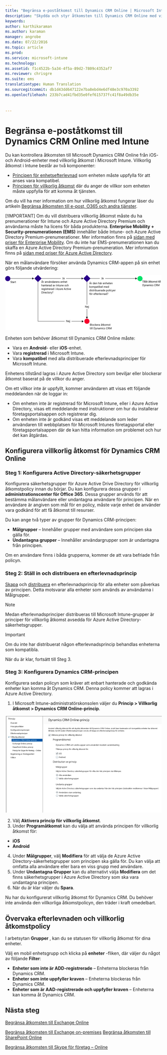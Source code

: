 ```yaml
---
title: "Begränsa e-poståtkomst till Dynamics CRM Online | Microsoft Intune"
description: "Skydda och styr åtkomsten till Dynamics CRM Online med villkorlig åtkomst."
keywords: 
author: karthikaraman
ms.author: karaman
manager: angrobe
ms.date: 07/22/2016
ms.topic: article
ms.prod: 
ms.service: microsoft-intune
ms.technology: 
ms.assetid: f1c4522b-5a34-4f5a-89d2-7809c4352af7
ms.reviewer: chrisgre
ms.suite: ems
translationtype: Human Translation
ms.sourcegitcommit: db1d43dd647122e7ba8ebd4e6df48e3c970a3392
ms.openlocfilehash: 233b7cad41fbd35e0fef615737fc41f8a49db35e


---
```


# Begränsa e-poståtkomst till Dynamics CRM Online med Intune
Du kan kontrollera åtkomsten till Microsoft Dynamics CRM Online från iOS- och Android-enheter med villkorlig åtkomst i Microsoft Intune.  Villkorlig åtkomst i Intune består av två komponenter:
* [Principen för enhetsefterlevnad](introduction-to-device-compliance-policies-in-microsoft-intune.md) som enheten måste uppfylla för att anses vara kompatibel.
* [Principen för villkorlig åtkomst](restrict-access-to-email-and-o365-services-with-microsoft-intune.md) där du anger de villkor som enheten måste uppfylla för att komma åt tjänsten.

Om du vill ha mer information om hur villkorlig åtkomst fungerar läser du artikeln [Begränsa åtkomsten till e-post, O365 och andra tjänster](restrict-access-to-email-and-o365-services-with-microsoft-intune.md).

[!IMPORTANT] Om du vill distribuera villkorlig åtkomst måste du ha prenumerationer för Intune och Azure Active Directory Premium och användarna måste ha licens för båda produkterna. **Enterprise Mobility + Security-prenumerationen (EMS)** innehåller både Intune- och Azure Active Directory Premium-prenumerationer. Mer information finns på [sidan med priser för Enterprise Mobility](https://www.microsoft.com/en-us/cloud-platform/enterprise-mobility-pricing). Om du inte har EMS-prenumerationen kan du skaffa en Azure Active Directory Premium-prenumeration. Mer information finns på [sidan med priser för Azure Active Directory](https://azure.microsoft.com/en-us/pricing/details/active-directory/). 

När en målanvändare försöker använda Dynamics CRM-appen på sin enhet görs följande utvärdering:

![Diagrammet visar beslutspunkterna som används för att avgöra om en enhet har åtkomst till en tjänst eller om den blockeras](../media/mdm-ca-dynamics-crm-flow-diagram.png)

Enheten som behöver åtkomst till Dynamics CRM Online måste:
* Vara en **Android**- eller **iOS**-enhet.
* Vara **registrerad** i Microsoft Intune.
* Vara **kompatibel** med alla distribuerade efterlevnadsprinciper för Microsoft Intune.

Enhetens tillstånd lagras i Azure Active Directory som beviljar eller blockerar åtkomst baserat på de villkor du anger.

Om ett villkor inte är uppfyllt, kommer användaren att visas ett följande meddelanden när de loggar in:
* Om enheten inte är registrerad för Microsoft Intune, eller i Azure Active Directory, visas ett meddelande med instruktioner om hur du installerar företagsportalsappen och registrerar dig.
* Om enheten inte är godkänd visas ett meddelande som leder användaren till webbplatsen för Microsoft Intunes företagsportal eller företagsportalsappen där de kan hitta information om problemet och hur det kan åtgärdas.

## Konfigurera villkorlig åtkomst för Dynamics CRM Online  
### Steg 1: Konfigurera Active Directory-säkerhetsgrupper

Konfigurera säkerhetsgrupper för Azure Active Drive Directory för villkorlig åtkomstpolicy innan du börjar. Du kan konfigurera dessa grupper i **administrationscenter för Office 365**. Dessa grupper används för att bestämma målanvändare eller undantagna användare för principen. När en användare är angiven som mål för en policy, måste varje enhet de använder vara godkänd för att få åtkomst till resurser.

Du kan ange två typer av grupper för Dynamics CRM-principen:
* **Målgrupper** – Innehåller grupper med användare som principen ska gälla för.
* **Undantagna grupper** – Innehåller användargrupper som är undantagna från principen.

Om en användare finns i båda grupperna, kommer de att vara befriade från policyn.

### Steg 2: Ställ in och distribuera en efterlevnadsprincip
[Skapa](create-a-device-compliance-policy-in-microsoft-intune.md) och [distribuera](deploy-and-monitor-a-device-compliance-policy-in-microsoft-intune.md) en efterlevnadsprincip för alla enheter som påverkas av principen. Detta motsvarar alla enheter som används av användarna i Målgrupper.

> [!NOTE]
> Medan efterlevnadsprinciper distribueras till Microsoft Intune-grupper är principer för villkorlig åtkomst avsedda för Azure Active Directory-säkerhetsgrupper.

> [!IMPORTANT]
> Om du inte har distribuerat någon efterlevnadsprincip behandlas enheterna som kompatibla.

När du är klar, fortsätt till Steg 3.
### Steg 3: Konfigurera Dynamics CRM-principen
Konfigurera sedan policyn som kräver att enbart hanterade och godkända enheter kan komma åt Dynamics CRM. Denna policy kommer att lagras i Azure Active Directory.

1.  I Microsoft Intune-administratörskonsolen väljer du **Princip > Villkorlig åtkomst > Dynamics CRM Online-princip**.

  ![Skärmbild av sidan för principer för villkorlig åtkomst för Dynamics CRM Online](../media/mdm-ca-dynamics-crm-policy-configuration.png)

2.  Välj **Aktivera princip för villkorlig åtkomst**.
3.  Under **Programåtkomst** kan du välja att använda principen för villkorlig åtkomst för:
  * **iOS**
  * **Android**
4.  Under **Målgrupper**, välj **Modifiera** för att välja de Azure Active Directory-säkerhetsgrupper som principen ska gälla för. Du kan välja att omfatta alla användare eller bara en viss grupp med användare.
5.  Under **Undantagna Grupper** kan du alternativt välja **Modifiera** om det finns säkerhetsgrupper i Azure Active Directory som ska vara undantagna principen.
6.  När du är klar väljer du **Spara**.

Nu har du konfigurerat villkorlig åtkomst för Dynamics CRM. Du behöver inte använda den villkorliga åtkomstpolicyn, den träder i kraft omedelbart.
##  Övervaka efterlevnaden och villkorlig åtkomstpolicy

I arbetsytan **Grupper** , kan du se statusen för villkorlig åtkomst för dina enheter.

Välj en mobil enhetsgrupp och klicka på **enheter** -fliken, där väljer du något av följande **Filter**:
* **Enheter som inte är ADD-registrerade** – Enheterna blockeras från Dynamics CRM.
* **Enheter som inte uppfyller kraven** – Enheterna blockeras från Dynamics CRM.
* **Enheter som är AAD-registrerade och uppfyller kraven** – Enheterna kan komma åt Dynamics CRM.

##  Nästa steg
[Begränsa åtkomsten till Exchange Online](restrict-access-to-exchange-online-with-microsoft-intune.md)

[Begränsa åtkomsten till Exchange on-premises](restrict-access-to-exchange-onpremises-with-microsoft-intune.md)
[Begränsa åtkomsten till SharePoint Online](restrict-access-to-sharepoint-online-with-microsoft-intune.md)

[Begränsa åtkomsten till Skype för företag – Online](restrict-access-to-skype-for-business-online-with-microsoft-intune.md)



<!--HONumber=Oct16_HO1-->


